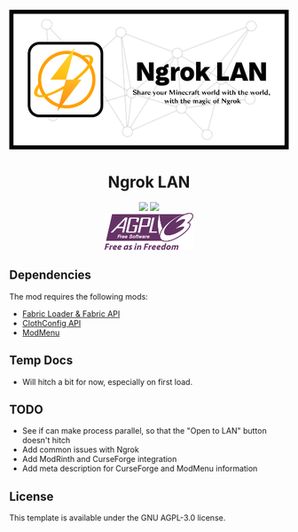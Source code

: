 ![Ngrok LAN Banner](https://github.com/Alujjdnd/Ngrok-LAN/blob/main/docs/assets/banner.png?raw=true)

<h1 align="center">
  Ngrok LAN
</h1>

<div align="center">
  <img src=https://img.shields.io/github/license/Alujjdnd/Ngrok-Lan>
  <img src=https://img.shields.io/github/v/release/Alujjdnd/Ngrok-Lan>
  </br>
  <img src=https://raw.githubusercontent.com/Alujjdnd/Ngrok-LAN/main/docs/assets/AGPL-v3.png>
<div>
 
<div align="left">
  
  ## Dependencies
  The mod requires the following mods:
  - [Fabric Loader & Fabric API](https://fabricmc.net/)
  - [ClothConfig API](https://www.curseforge.com/minecraft/mc-mods/cloth-config)
  - [ModMenu](https://www.curseforge.com/minecraft/mc-mods/modmenu)

  ## Temp Docs
  - Will hitch a bit for now, especially on first load.

  ## TODO
  - See if can make process parallel, so that the "Open to LAN" button doesn't 
  hitch
  - Add common issues with Ngrok
  - Add ModRinth and CurseForge integration
  - Add meta description for CurseForge and ModMenu information

  ## License
  This template is available under the GNU AGPL-3.0 license.
</div>
